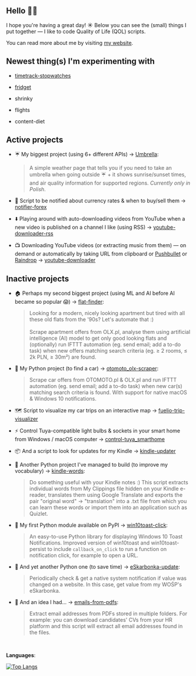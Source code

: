 <!-- ### Hello 👋🏼 -->

## Hello 👋🏼
<!-- <img width="25" align="center" src="https://vardecab.github.io/about-me/icons/nerd-custom.png"> -->

I hope you're having a great day! ☀️ Below you can see the (small) things I put together —  I like to code Quality of Life (QOL) scripts.

You can read more about me by visiting <a href="https://kuba.rdzak.com" target="_blank">my website</a>.

<!-- <br> -->

## Newest thing(s) I'm experimenting with

- <a href="https://github.com/vardecab/timetrack-stopwatches" target="_blank">timetrack-stopwatches</a>

- <a href="https://github.com/vardecab/fridget" target="_blank">fridget</a>

- shrinky

- flights

- content-diet

## Active projects

- ☔ My biggest project (using 6+ different APIs) → <a href="https://github.com/vardecab/umbrella" target="_blank">Umbrella</a>:
    >A simple weather page that tells you if you need to take an umbrella when going outside ☔ + it shows sunrise/sunset times, and air quality information for supported regions. _Currently only in Polish_.

- 💸 Script to be notified about currency rates & when to buy/sell them → <a href="https://github.com/vardecab/notifier-forex" target="_blank">notifier-forex</a>

- ⬇️ Playing around with auto-downloading videos from YouTube when a new video is published on a channel I like (using RSS) → <a href="https://github.com/vardecab/youtube-downloader-rss" target="_blank">youtube-downloader-rss</a>

- 📺 Downloading YouTube videos (or extracting music from them) — on demand or automatically by taking URL from clipboard or [Pushbullet](https://www.pushbullet.com) or [Raindrop](https://raindrop.io/) → <a href="https://github.com/vardecab/youtube-downloader" target="_blank">youtube-downloader</a>

<!-- ### Smaller experiments: -->

## Inactive projects

- 🏠 Perhaps my second biggest project (using ML and AI before AI became so popular 😱) → <a href="https://github.com/vardecab/flat-finder" target="_blank">flat-finder</a>:
    >Looking for a modern, nicely looking apartment but tired with all these old flats from the '90s? Let's automate that :) <br><br> Scrape apartment offers from OLX․pl, analyse them using artificial intelligence (AI) model to get only good looking flats and (optionally) run IFTTT automation (eg. send email; add a to-do task) when new offers matching search criteria (eg. ≥ 2 rooms, ≤ 2k PLN, ≥ 30m²) are found.

- 🚗 My Python project (to find a car) → <a href="https://github.com/vardecab/otomoto_olx-scraper" target="_blank">otomoto_olx-scraper</a>:
    >Scrape car offers from OTOMOTO․pl & OLX․pl and run IFTTT automation (eg. send email; add a to-do task) when new car(s) matching search criteria is found. With support for native macOS & Windows 10 notifications. 



- 🗺️ Script to visualize my car trips on an interactive map → <a href="https://github.com/vardecab/fuelio-trip-visualizer" target="_blank">fuelio-trip-visualizer</a>

- ⚡ Control Tuya-compatible light bulbs & sockets in your smart home from Windows / macOS computer → <a href="https://github.com/vardecab/control-tuya_smarthome" target="_blank">control-tuya_smarthome</a>

- 📦 And a script to look for updates for my Kindle → <a href="https://github.com/vardecab/kindle-updater" target="_blank">kindle-updater</a>
    <!-- >Script in Python to check if new software version is available for Kindle Paperwhite 4 (or any other model after you change a couple of variables). -->

- 💬 Another Python project I've managed to build (to improve my vocabulary) → <a href="https://github.com/vardecab/kindle-words" target="_blank">kindle-words</a>:
    >Do something useful with your Kindle notes :) This script extracts individual words from My Clippings file hidden on your Kindle e-reader, translates them using Google Translate and exports the pair "original word" → "translation" into a .txt file from which you can learn these words or import them into an application such as Quizlet.

- 🚚 My first Python module available on PyPI → <a href="https://github.com/vardecab/win10toast-click" target="_blank">win10toast-click</a>:
    >An easy-to-use Python library for displaying Windows 10 Toast Notifications. Improved version of win10toast and win10toast-persist to include `callback_on_click` to run a function on notification click, for example to open a URL.

- 🐍 And yet another Python one (to save time) → <a href="https://github.com/vardecab/eskarbonka-update" target="_blank">eSkarbonka-update</a>:
    >Periodically check & get a native system notification if value was changed on a website. In this case, get value from my WOŚP's eSkarbonka.
    
- 🤖 And an idea I had... →  <a href="https://github.com/vardecab/emails-from-pdfs" target="_blank">emails-from-pdfs</a>:
    >Extract email addresses from PDFs stored in multiple folders. For example: you can download candidates' CVs from your HR platform and this script will extract all email addresses found in the files.

<!-- https://github.com/anuraghazra/github-readme-stats -->

<!-- [![My GitHub Stats](https://github-readme-stats.vercel.app/api?username=vardecab&hide=stars,prs,issues,contribs&show_icons=true&title_color=ffdf3b&bg_color=252525&text_color=f3f3f3&custom_title=My%20GitHub%20Stats)]() -->

<br>

<!-- **Stats**:

[![My GitHub Stats](https://github-readme-stats.vercel.app/api?username=vardecab&show_icons=true&custom_title=My%20GitHub%20Stats)](https://github.com/vardecab) -->

**Languages**:

[![Top Langs](https://github-readme-stats.vercel.app/api/top-langs/?username=vardecab)](https://github.com/vardecab)
